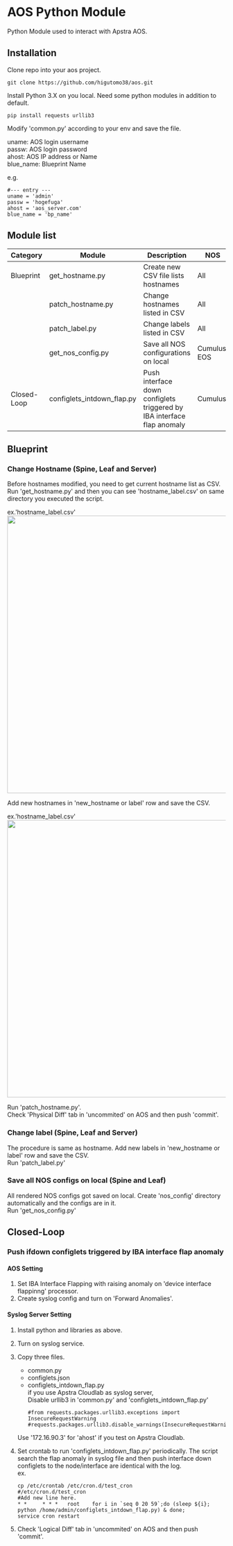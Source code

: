 # **AOS Python Module**

Python Module used to interact with Apstra AOS.

## **Installation**

Clone repo into your aos project.

```
git clone https://github.com/higutomo38/aos.git
```

Install Python 3.X on you local. Need some python modules in addition to default.
```
pip install requests urllib3
```

Modify 'common.py' according to your env and save the file.

uname: AOS login username<br>
passw: AOS login password<br>
ahost: AOS IP address or Name<br>
blue_name: Blueprint Name

e.g.<br>
```
#--- entry ---
uname = 'admin'
passw = 'hogefuga'
ahost = 'aos_server.com'
blue_name = 'bp_name'
```

## **Module list**

| Category | Module | Description | NOS |
| --- | --- | --- | --- |
| Blueprint | get_hostname.py | Create new CSV file lists hostnames | All |
|  | patch_hostname.py | Change hostnames listed in CSV | All |
|  | patch_label.py | Change labels listed in CSV | All |
|  | get_nos_config.py | Save all NOS configurations on local | Cumulus, EOS |
| Closed-Loop | configlets_intdown_flap.py | Push interface down configlets triggered by IBA interface flap anomaly | Cumulus |

## **Blueprint**
### **Change Hostname (Spine, Leaf and Server)**
Before hostnames modified, you need to get current hostname list as CSV. Run 'get_hostname.py' and then you can see 'hostname_label.csv' on same directory you executed the script.

ex.'hostname_label.csv'<br>
<img src="https://user-images.githubusercontent.com/21299310/75221479-48479700-57e5-11ea-8af9-2b167fc1815d.png" width="640px">

Add new hostnames in 'new_hostname or label' row and save the CSV.

ex.'hostname_label.csv'<br>
<img src="https://user-images.githubusercontent.com/21299310/75225362-cf990880-57ed-11ea-9849-f71f4fea706e.png" width="640px">

Run 'patch_hostname.py'.<br> 
Check 'Physical Diff' tab in 'uncommited' on AOS and then push 'commit'.<br> 


### **Change label (Spine, Leaf and Server)**
The procedure is same as hostname. Add new labels in 'new_hostname or label' row and save the CSV.<br> 
Run 'patch_label.py'<br> 

### **Save all NOS configs on local (Spine and Leaf)**
All rendered NOS configs got saved on local. Create 'nos_config' directory automatically and the configs are in it.<br> 
Run 'get_nos_config.py'<br>

## **Closed-Loop**
### **Push ifdown configlets triggered by IBA interface flap anomaly**

#### **AOS Setting**
1. Set IBA Interface Flapping with raising anomaly on 'device interface flappinng' processor.
2. Create syslog config and turn on 'Forward Anomalies'.

#### **Syslog Server Setting**<br>
1. Install python and libraries as above.
2. Turn on syslog service.<br>
3. Copy three files.<br>
   - common.py
   - configlets.json
   - configlets_intdown_flap.py<br>
   if you use Apstra Cloudlab as syslog server,<br>
   Disable urllib3 in 'common.py' and 'configlets_intdown_flap.py'<br>
     ```
     #from requests.packages.urllib3.exceptions import InsecureRequestWarning
     #requests.packages.urllib3.disable_warnings(InsecureRequestWarning)
     ```
   Use '172.16.90.3' for 'ahost' if you test on Apstra Cloudlab.<br>

4. Set crontab to run 'configlets_intdown_flap.py' periodically. The script search the flap anomaly in syslog file and then push interface down configlets to the node/interface are identical with the log.<br>
   ex. <br>
   ```
   cp /etc/crontab /etc/cron.d/test_cron
   #/etc/cron.d/test_cron
   #Add new line here.
   * *     * * *   root    for i in `seq 0 20 59`;do (sleep ${i}; python /home/admin/configlets_intdown_flap.py) & done;
   service cron restart
   ```
5. Check 'Logical Diff' tab in 'uncommited' on AOS and then push 'commit'.
